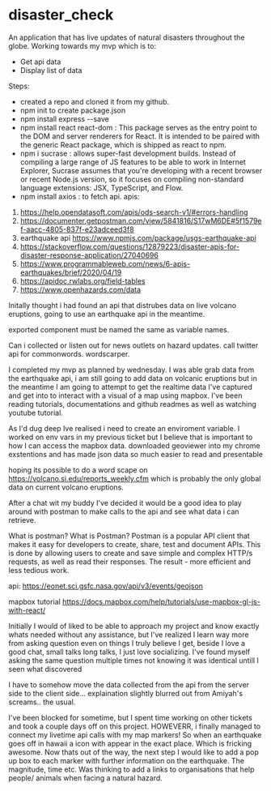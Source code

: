 # disaster_check

An application that has live updates of natural disasters throughout the globe.
Working towards my mvp which is to:
- Get api data
- Display list of data

Steps:

- created a repo and cloned it from my github.
- npm init to create package.json
- npm install express --save
- npm install react react-dom : This package serves as the entry point to the DOM and server renderers for React. It is intended to be paired with the generic React package, which is shipped as react to npm.
- npm i sucrase : allows super-fast development builds. Instead of compiling a large range of JS features to be able to work in Internet Explorer, Sucrase assumes that you're developing with a recent browser or recent Node.js version, so it focuses on compiling non-standard language extensions: JSX, TypeScript, and Flow.
- npm install axios : to fetch api.
apis:

1. https://help.opendatasoft.com/apis/ods-search-v1/#errors-handling
2. https://documenter.getpostman.com/view/5841816/S17wM6DE#5f1579ef-aacc-4805-837f-e23adceed3f8
3. earthquake api https://www.npmjs.com/package/usgs-earthquake-api
4. https://stackoverflow.com/questions/12879223/disaster-apis-for-disaster-response-application/27040696
5. https://www.programmableweb.com/news/6-apis-earthquakes/brief/2020/04/19
6. https://apidoc.rwlabs.org/field-tables
7. https://www.openhazards.com/data

Initally thought i had found an api that distrubes data on live volcano eruptions, going to use an earthquake api in the meantime.

exported component must be named the same as variable names.

Can i collected or listen out for news outlets on hazard updates.
call twitter api for commonwords. wordscarper.

I completed my mvp as planned by wednesday. I was able grab data from the earthquake api, i am still going to add data on volcanic eruptions but in the meantime I am going to attempt to get the realtime data I've captured and get into to interact with a visual of a map using mapbox. 
I've been reading tutorials, documentations and github readmes as well as watching youtube tutorial. 

As I'd dug deep Ive realised i need to create an enviroment variable. I worked on env vars in my previous ticket but I believe that is important to how I can access the mapbox data.
downloaded geoviewer into my chrome exstentions and has made json data so much easier to read and presentable

hoping its possible to do a word scape on https://volcano.si.edu/reports_weekly.cfm which is probably the only global data on current volcano eruptions.

After a chat wit my buddy I've decided it would be a good idea to play around with postman to make calls to the api and see what data i can retrieve.

What is postman? 
What is Postman? Postman is a popular API client that makes it easy for developers to create, share, test and document APIs. This is done by allowing users to create and save simple and complex HTTP/s requests, as well as read their responses. The result - more efficient and less tedious work.


api: https://eonet.sci.gsfc.nasa.gov/api/v3/events/geojson

mapbox tutorial https://docs.mapbox.com/help/tutorials/use-mapbox-gl-js-with-react/

Initially I would of liked to be able to approach my project and know exactly whats needed without any assistance, but I've realized I learn way more from asking question even on things I truly believe I get, beside I love a good chat, small talks long talks, I just love socializing. I've found myself asking the same question multiple times not knowing it was identical untill I seen what discovered 

I have to somehow move the data collected from the api from the server side to the client side... explaination slightly blurred out from Amiyah's screams.. the usual.  

I've been blocked for sometime, but I spent time working on other tickets and took a couple days off on this project. HOWEVERR, i finally managed to connect my livetime api calls with my map markers! So when an earthquake goes off in hawaii a icon with appear in the exact place. Which is fricking awesome. 
Now thats out of the way, the next step I would like to add a pop up box to each marker with further information on the earthquake. The magnitude, time etc. Was thinking to add a links to organisations that help people/ animals when facing a natural hazard.